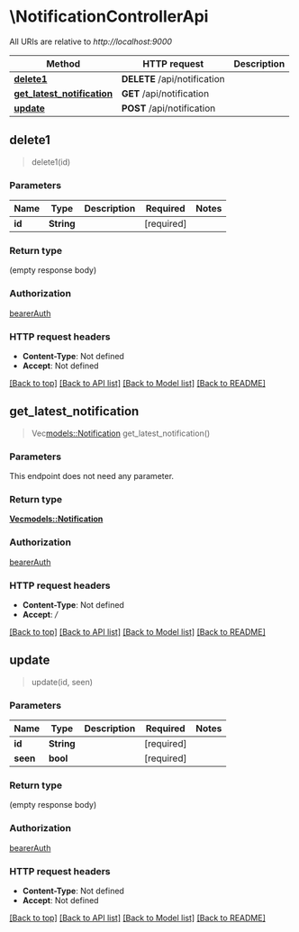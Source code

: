 # \NotificationControllerApi

All URIs are relative to *http://localhost:9000*

Method | HTTP request | Description
------------- | ------------- | -------------
[**delete1**](NotificationControllerApi.md#delete1) | **DELETE** /api/notification | 
[**get_latest_notification**](NotificationControllerApi.md#get_latest_notification) | **GET** /api/notification | 
[**update**](NotificationControllerApi.md#update) | **POST** /api/notification | 



## delete1

> delete1(id)


### Parameters


Name | Type | Description  | Required | Notes
------------- | ------------- | ------------- | ------------- | -------------
**id** | **String** |  | [required] |

### Return type

 (empty response body)

### Authorization

[bearerAuth](../README.md#bearerAuth)

### HTTP request headers

- **Content-Type**: Not defined
- **Accept**: Not defined

[[Back to top]](#) [[Back to API list]](../README.md#documentation-for-api-endpoints) [[Back to Model list]](../README.md#documentation-for-models) [[Back to README]](../README.md)


## get_latest_notification

> Vec<models::Notification> get_latest_notification()


### Parameters

This endpoint does not need any parameter.

### Return type

[**Vec<models::Notification>**](Notification.md)

### Authorization

[bearerAuth](../README.md#bearerAuth)

### HTTP request headers

- **Content-Type**: Not defined
- **Accept**: */*

[[Back to top]](#) [[Back to API list]](../README.md#documentation-for-api-endpoints) [[Back to Model list]](../README.md#documentation-for-models) [[Back to README]](../README.md)


## update

> update(id, seen)


### Parameters


Name | Type | Description  | Required | Notes
------------- | ------------- | ------------- | ------------- | -------------
**id** | **String** |  | [required] |
**seen** | **bool** |  | [required] |

### Return type

 (empty response body)

### Authorization

[bearerAuth](../README.md#bearerAuth)

### HTTP request headers

- **Content-Type**: Not defined
- **Accept**: Not defined

[[Back to top]](#) [[Back to API list]](../README.md#documentation-for-api-endpoints) [[Back to Model list]](../README.md#documentation-for-models) [[Back to README]](../README.md)

